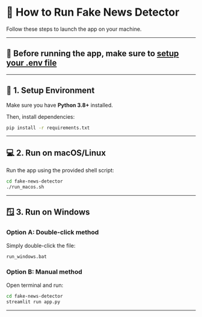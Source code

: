 # 🏃 How to Run Fake News Detector

Follow these steps to launch the app on your machine.

---

## 📌 Before running the app, make sure to [setup your .env file](./env_setup.md)

---

## 🔧 1. Setup Environment

Make sure you have **Python 3.8+** installed.

Then, install dependencies:

```bash
pip install -r requirements.txt
```

---

## 💻 2. Run on macOS/Linux

Run the app using the provided shell script:

```bash
cd fake-news-detector
./run_macos.sh
```

---

## 🪟 3. Run on Windows

### Option A: Double-click method

Simply double-click the file:

```bash
run_windows.bat
```

### Option B: Manual method

Open terminal and run:

```bash
cd fake-news-detector
streamlit run app.py
```

---
